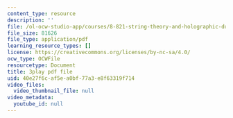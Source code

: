 ```yaml
---
content_type: resource
description: ''
file: /ol-ocw-studio-app/courses/8-821-string-theory-and-holographic-duality-fall-2014/40e27f6caf5ea0bf77a3e8f63319f714_nW4vp_upvmE.pdf
file_size: 81626
file_type: application/pdf
learning_resource_types: []
license: https://creativecommons.org/licenses/by-nc-sa/4.0/
ocw_type: OCWFile
resourcetype: Document
title: 3play pdf file
uid: 40e27f6c-af5e-a0bf-77a3-e8f63319f714
video_files:
  video_thumbnail_file: null
video_metadata:
  youtube_id: null
---
```

